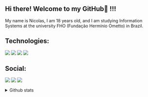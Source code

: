 ## Hi there! Welcome to my GitHub👋 !!!

My name is Nicolas, I am 18 years old, and I am studying Information Systems at the university FHO (Fundação Hermínio Ometto) in Brazil.

## Technologies:

[<img src="https://img.shields.io/badge/HTML5-E34F26?style=for-the-badge&logo=html5&logoColor=white"/>]()
[<img src="https://img.shields.io/badge/CSS3-1572B6?style=for-the-badge&logo=css3&logoColor=white"/>]()
[<img src="https://img.shields.io/badge/JavaScript-323330?style=for-the-badge&logo=javascript&logoColor=F7DF1E"/>]()
[<img src="https://img.shields.io/badge/Visual_Studio_Code-0078D4?style=for-the-badge&logo=visual%20studio%20code&logoColor=white"/>]()

## Social:
<a href="https://www.linkedin.com/in/ngracioli/" target="_blank"><img src="https://img.shields.io/badge/linkedin-0077B5.svg?style=for-the-badge&logo=linkedin&logoColor=white"/></a>
<a href="mailto:nicolas.gracioli@gmail.com"><img src="https://img.shields.io/badge/Gmail-D14836?style=for-the-badge&logo=gmail&logoColor=white"/></a>
<a href="https://www.instagram.com/ns.curse/" target="_blank"><img src="https://img.shields.io/badge/Instagram-%23E4405F.svg?style=for-the-badge&logo=Instagram&logoColor=white"/></a>

<details>
  <summary>Github stats</summary>

  ## Statistics
  
  ![Anurag's GitHub stats](https://github-readme-stats.vercel.app/api?username=ngracioli&count_private=true&include_all_commits=true&show_icons=true&theme=dark&hide_border=false&show_owner=true)
  ![Anurag's GitHub stats](https://github-readme-stats.vercel.app/api/top-langs/?username=ngracioli&theme=dark&hide_border=false&&layout=compact)
</details>


